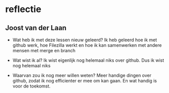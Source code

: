 # reflectie


















## Joost van der Laan

* Wat heb ik met deze lessen nieuw geleerd?
Ik heb geleerd hoe ik met github werk, hoe Filezilla werkt en hoe ik kan samenwerken met andere mensen met merge en branch

* Wat wist ik al?
  Ik wist eigenlijk nog helemaal niks over github. Dus ik wist nog helemaal niks

* Waarvan zou ik nog meer willen weten?
  Meer handige dingen over github, zodat ik nog efficienter er mee om kan gaan. En wat handig is voor de toekomst. 

